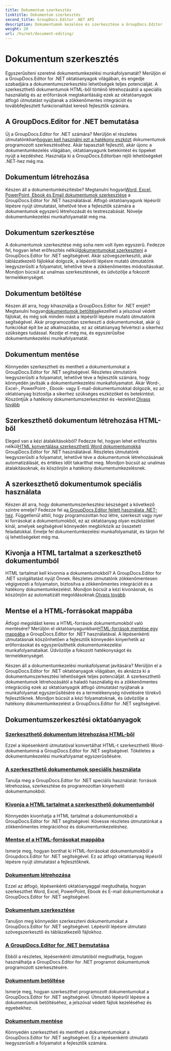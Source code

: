 ```yaml
---
title: Dokumentum szerkesztés
linktitle: Dokumentum szerkesztés
second_title: GroupDocs.Editor .NET API
description: Dokumentumok kezelése és szerkesztése a GroupDocs.Editor .NET segítségével. Tanulja meg, hogyan hozhat létre, szerkeszthet és menthet könnyedén dokumentumokat. Javítsa dokumentumkezelési munkafolyamatát még ma!
weight: 20
url: /hu/net/document-editing/
---
```


# Dokumentum szerkesztés


Egyszerűsíteni szeretné dokumentumkezelési munkafolyamatát? Merüljön el a GroupDocs.Editor for .NET oktatóanyagok világában, és engedje szabadjára a dokumentumszerkesztési lehetőségek teljes potenciálját. A szerkeszthető dokumentumok HTML-ből történő létrehozásától a speciális használatig és az erőforrások megtakarításáig ezek az oktatóanyagok átfogó útmutatást nyújtanak a zökkenőmentes integrációt és továbbfejlesztett funkcionalitást kereső fejlesztők számára.

## A GroupDocs.Editor for .NET bemutatása

 Új a GroupDocs.Editor for .NET számára? Merüljön el részletes útmutatónkban[hogyan kell használni ezt a hatékony eszközt](./introduction-groupdocs-editor/) dokumentumok programozott szerkesztéséhez. Akár tapasztalt fejlesztő, akár újonc a dokumentumkezelés világában, oktatóanyagunk betekintést és tippeket nyújt a kezdéshez. Használja ki a GroupDocs.Editorban rejlő lehetőségeket .NET-hez még ma.

## Dokumentum létrehozása

Készen áll a dokumentumkészítésbe? Megtanulni hogyan[Word, Excel, PowerPoint, Ebook és Email dokumentumok szerkesztése](./create-document/) a GroupDocs.Editor for .NET használatával. Átfogó oktatóanyagunk lépésről lépésre nyújt útmutatást, lehetővé téve a fejlesztők számára a dokumentumok egyszerű létrehozását és testreszabását. Növelje dokumentumkezelési munkafolyamatát még ma.

## Dokumentum szerkesztése

 A dokumentumok szerkesztése még soha nem volt ilyen egyszerű. Fedezze fel, hogyan lehet erőfeszítés nélkül[dokumentumokat szerkeszteni](./edit-document/) a GroupDocs.Editor for .NET segítségével. Akár szövegszerkesztő, akár táblázatkezelő fájlokkal dolgozik, a lépésről lépésre mutató útmutatónk leegyszerűsíti a folyamatot, lehetővé téve a zökkenőmentes módosításokat. Mondjon búcsút az unalmas szerkesztésnek, és üdvözölje a fokozott termelékenységet.


## Dokumentum betöltése

 Készen áll arra, hogy kihasználja a GroupDocs.Editor for .NET erejét? Megtanulni hogyan[dokumentumok betöltése](./load-document/)kezelheti a jelszóval védett fájlokat, és még sok minden mást a lépésről lépésre mutató útmutatónk segítségével. Akár programozottan szerkeszti a dokumentumokat, akár új funkciókat épít be az alkalmazásba, ez az oktatóanyag felvértezi a sikerhez szükséges tudással. Kezdje el még ma, és egyszerűsítse dokumentumkezelési munkafolyamatát.

## Dokumentum mentése

 Könnyedén szerkesztheti és mentheti a dokumentumokat a GroupDocs.Editor for .NET segítségével. Részletes útmutatónk leegyszerűsíti a folyamatot, lehetővé téve a fejlesztők számára, hogy könnyedén javítsák a dokumentumkezelési munkafolyamatot. Akár Word-, Excel-, PowerPoint-, Ebook- vagy E-mail-dokumentumokkal dolgozik, ez az oktatóanyag biztosítja a sikerhez szükséges eszközöket és betekintést. Köszöntjük a hatékony dokumentumszerkesztést és -kezelést.[Olvass tovább](./save-document/)

## Szerkeszthető dokumentum létrehozása HTML-ből

 Eleged van a kézi átalakításokból? Fedezze fel, hogyan lehet erőfeszítés nélkül[HTML konvertálása szerkeszthető Word dokumentumokká](./create-editable-document-from-html/) GroupDocs.Editor for .NET használatával. Részletes útmutatónk leegyszerűsíti a folyamatot, lehetővé téve a dokumentumok létrehozásának automatizálását, és értékes időt takaríthat meg. Mondjon búcsút az unalmas átalakításoknak, és köszönjön a hatékony dokumentumkezelésnek.

## A szerkeszthető dokumentumok speciális használata

 Készen áll arra, hogy dokumentumszerkesztési készségeit a következő szintre emelje? Fedezze fel a[a GroupDocs.Editor fejlett használata .NET-hez](./advanced-usage-of-editable-documents/). Függetlenül attól, hogy programozottan hoz létre, szerkeszt vagy nyer ki forrásokat a dokumentumokból, ez az oktatóanyag olyan eszközöket kínál, amelyek segítségével könnyedén megbirkózik az összetett feladatokkal. Emelje fel dokumentumkezelési munkafolyamatát, és tárjon fel új lehetőségeket még ma.

## Kivonja a HTML tartalmat a szerkeszthető dokumentumból

 HTML tartalmat kell kivonnia a dokumentumokból? A GroupDocs.Editor for .NET szolgáltatást nyújt Önnek. Részletes útmutatónk zökkenőmentesen végigvezeti a folyamaton, biztosítva a zökkenőmentes integrációt és a hatékony dokumentumkezelést. Mondjon búcsút a kézi kivonásnak, és köszönjön az automatizált megoldásoknak.[Olvass tovább](./extract-html-content-from-editable-document/)

## Mentse el a HTML-forrásokat mappába

 Átfogó megoldást keres a HTML-források dokumentumokból való mentésére? Merüljön el oktatóanyagunkban[HTML-források mentése egy mappába](./save-html-resources-to-folder/) a GroupDocs.Editor for .NET használatával. A lépésenkénti útmutatásnak köszönhetően a fejlesztők könnyedén kinyerhetik az erőforrásokat és egyszerűsíthetik dokumentumkezelési munkafolyamataikat. Üdvözölje a fokozott hatékonyságot és termelékenységet.

Készen áll a dokumentumkezelési munkafolyamat javítására? Merüljön el a GroupDocs.Editor for .NET oktatóanyagok világában, és aknázza ki a dokumentumszerkesztési lehetőségek teljes potenciálját. A szerkeszthető dokumentumok létrehozásától a haladó használatig és a zökkenőmentes integrációig ezek az oktatóanyagok átfogó útmutatást nyújtanak a munkafolyamat egyszerűsítésére és a termelékenység növelésére törekvő fejlesztőknek. Mondjon búcsút a kézi folyamatoknak, és üdvözölje a hatékony dokumentumkezelést a GroupDocs.Editor for .NET segítségével. 
## Dokumentumszerkesztési oktatóanyagok
### [Szerkeszthető dokumentum létrehozása HTML-ből](./create-editable-document-from-html/)
Ezzel a lépésenkénti útmutatóval konvertálhat HTML-t szerkeszthető Word-dokumentummá a GroupDocs.Editor for .NET segítségével. Tökéletes a dokumentumkezelési munkafolyamat egyszerűsítésére.
### [A szerkeszthető dokumentumok speciális használata](./advanced-usage-of-editable-documents/)
Tanulja meg a GroupDocs.Editor for .NET speciális használatát: források létrehozása, szerkesztése és programozottan kinyerhető dokumentumokból.
### [Kivonja a HTML tartalmat a szerkeszthető dokumentumból](./extract-html-content-from-editable-document/)
Könnyedén kivonhatja a HTML tartalmat a dokumentumokból a GroupDocs.Editor for .NET segítségével. Kövesse részletes útmutatónkat a zökkenőmentes integrációhoz és dokumentumkezeléshez.
### [Mentse el a HTML-forrásokat mappába](./save-html-resources-to-folder/)
Ismerje meg, hogyan bonthat ki HTML-forrásokat dokumentumokból a Groupdocs.Editor for .NET segítségével. Ez az átfogó oktatóanyag lépésről lépésre nyújt útmutatást a fejlesztőknek.
### [Dokumentum létrehozása](./create-document/)
Ezzel az átfogó, lépésenkénti oktatóanyaggal megtudhatja, hogyan szerkeszthet Word, Excel, PowerPoint, Ebook és E-mail dokumentumokat a GroupDocs.Editor for .NET segítségével.
### [Dokumentum szerkesztése](./edit-document/)
Tanuljon meg könnyedén szerkeszteni dokumentumokat a GroupDocs.Editor for .NET segítségével. Lépésről lépésre útmutató szövegszerkesztő és táblázatkezelő fájlokhoz.
### [A GroupDocs.Editor for .NET bemutatása](./introduction-groupdocs-editor/)
Ebből a részletes, lépésenkénti útmutatóból megtudhatja, hogyan használhatja a GroupDocs.Editor for .NET programot dokumentumok programozott szerkesztésére.
### [Dokumentum betöltése](./load-document/)
Ismerje meg, hogyan szerkeszthet programozott dokumentumokat a GroupDocs.Editor for .NET segítségével. Útmutató lépésről lépésre a dokumentumok betöltéséhez, a jelszóval védett fájlok kezeléséhez és egyebekhez.
### [Dokumentum mentése](./save-document/)
Könnyedén szerkesztheti és mentheti a dokumentumokat a GroupDocs.Editor for .NET segítségével. Ez a lépésenkénti útmutató leegyszerűsíti a folyamatot a fejlesztők számára.